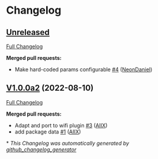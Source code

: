 # Changelog

## [Unreleased](https://github.com/OpenVoiceOS/ovos-PHAL-plugin-balena-wifi/tree/HEAD)

[Full Changelog](https://github.com/OpenVoiceOS/ovos-PHAL-plugin-balena-wifi/compare/V1.0.0a2...HEAD)

**Merged pull requests:**

- Make hard-coded params configurable [\#4](https://github.com/OpenVoiceOS/ovos-PHAL-plugin-balena-wifi/pull/4) ([NeonDaniel](https://github.com/NeonDaniel))

## [V1.0.0a2](https://github.com/OpenVoiceOS/ovos-PHAL-plugin-balena-wifi/tree/V1.0.0a2) (2022-08-10)

[Full Changelog](https://github.com/OpenVoiceOS/ovos-PHAL-plugin-balena-wifi/compare/560b54241f8c29880d316e87205c9e6d69889a01...V1.0.0a2)

**Merged pull requests:**

- Adapt and port to wifi plugin [\#3](https://github.com/OpenVoiceOS/ovos-PHAL-plugin-balena-wifi/pull/3) ([AIIX](https://github.com/AIIX))
- add package data [\#1](https://github.com/OpenVoiceOS/ovos-PHAL-plugin-balena-wifi/pull/1) ([AIIX](https://github.com/AIIX))



\* *This Changelog was automatically generated by [github_changelog_generator](https://github.com/github-changelog-generator/github-changelog-generator)*
